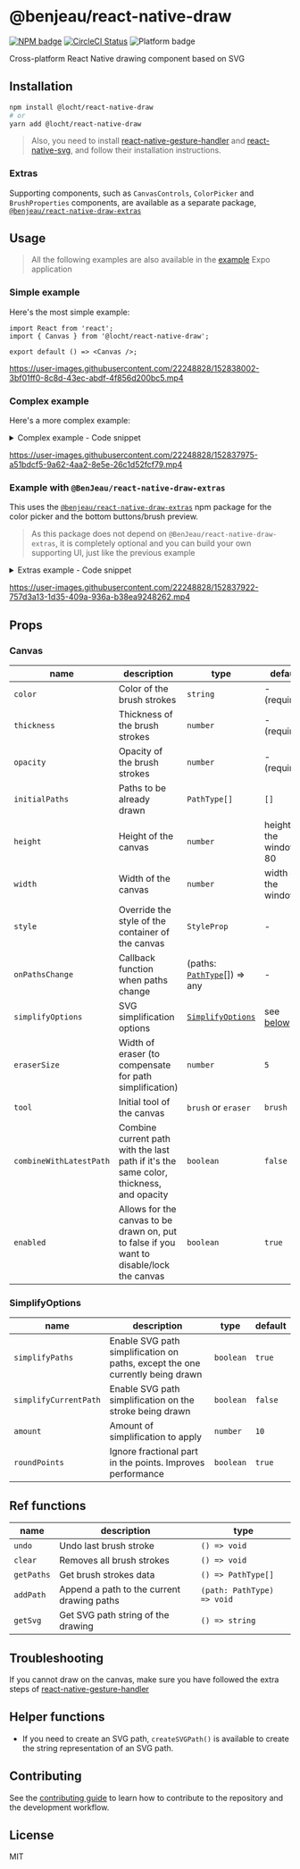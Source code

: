 # @benjeau/react-native-draw

[![NPM badge](https://img.shields.io/npm/v/@benjeau/react-native-draw)](https://www.npmjs.com/package/@benjeau/react-native-draw) [![CircleCI Status](https://img.shields.io/circleci/build/gh/BenJeau/react-native-draw)](https://app.circleci.com/pipelines/github/BenJeau/react-native-draw) ![Platform badge](https://img.shields.io/badge/platform-android%20%7C%20ios%20%7C%20web-blue)

Cross-platform React Native drawing component based on SVG

## Installation

```sh
npm install @locht/react-native-draw
# or
yarn add @locht/react-native-draw
```

> Also, you need to install [react-native-gesture-handler](https://github.com/software-mansion/react-native-gesture-handler) and [react-native-svg](https://github.com/react-native-svg/react-native-svg), and follow their installation instructions.

### Extras

Supporting components, such as `CanvasControls`, `ColorPicker` and `BrushProperties` components, are available as a separate package, [`@benjeau/react-native-draw-extras`](https://github.com/BenJeau/react-native-draw/tree/master/packages/react-native-draw-extras)

## Usage

> All the following examples are also available in the [example](./example/) Expo application

### Simple example

Here's the most simple example:

```tsx
import React from 'react';
import { Canvas } from '@locht/react-native-draw';

export default () => <Canvas />;
```

https://user-images.githubusercontent.com/22248828/152838002-3bf01ff0-8c8d-43ec-abdf-4f856d200bc5.mp4

### Complex example

Here's a more complex example:

<details>
  <summary>Complex example - Code snippet</summary>

```tsx
import React, { useRef } from 'react';
import { Button } from 'react-native';
import { Canvas, CanvasRef } from '@locht/react-native-draw';

export default () => {
  const canvasRef = useRef<CanvasRef>(null);

  const handleUndo = () => {
    canvasRef.current?.undo();
  };

  const handleClear = () => {
    canvasRef.current?.clear();
  };

  return (
    <>
      <Canvas
        ref={canvasRef}
        height={600}
        color="red"
        thickness={20}
        opacity={0.6}
        style={{ backgroundColor: 'black' }}
      />
      <Button title="Undo" onPress={handleUndo} />
      <Button title="Clear" onPress={handleClear} />
    </>
  );
};
```
</details>

https://user-images.githubusercontent.com/22248828/152837975-a51bdcf5-9a62-4aa2-8e5e-26c1d52fcf79.mp4

### Example with `@BenJeau/react-native-draw-extras`

This uses the [`@benjeau/react-native-draw-extras`](https://github.com/BenJeau/react-native-draw/tree/master/packages/react-native-draw-extras) npm package for the color picker and the bottom buttons/brush preview.

> As this package does not depend on `@BenJeau/react-native-draw-extras`, it is completely optional and you can build your own supporting UI, just like the previous example

<details>
  <summary>Extras example - Code snippet</summary>

```tsx
import React, { useRef, useState } from 'react';
import { Animated, StyleSheet, View } from 'react-native';
import {
  BrushProperties,
  Canvas,
  CanvasControls,
  CanvasRef,
  DEFAULT_COLORS,
  DrawingTool,
} from '@locht/react-native-draw';

export default () => {
  const canvasRef = useRef<CanvasRef>(null);

  const [color, setColor] = useState(DEFAULT_COLORS[0][0][0]);
  const [thickness, setThickness] = useState(5);
  const [opacity, setOpacity] = useState(1);
  const [tool, setTool] = useState(DrawingTool.Brush);
  const [visibleBrushProperties, setVisibleBrushProperties] = useState(false);

  const handleUndo = () => {
    canvasRef.current?.undo();
  };

  const handleClear = () => {
    canvasRef.current?.clear();
  };

  const handleToggleEraser = () => {
    setTool((prev) =>
      prev === DrawingTool.Brush ? DrawingTool.Eraser : DrawingTool.Brush
    );
  };

  const [overlayOpacity] = useState(new Animated.Value(0));
  const handleToggleBrushProperties = () => {
    if (!visibleBrushProperties) {
      setVisibleBrushProperties(true);

      Animated.timing(overlayOpacity, {
        toValue: 1,
        duration: 200,
        useNativeDriver: true,
      }).start();
    } else {
      Animated.timing(overlayOpacity, {
        toValue: 0,
        duration: 200,
        useNativeDriver: true,
      }).start(() => {
        setVisibleBrushProperties(false);
      });
    }
  };

  return (
    <>
      <Canvas
        ref={canvasRef}
        height={600}
        color={color}
        thickness={thickness}
        opacity={opacity}
        tool={tool}
        style={{
          borderBottomWidth: StyleSheet.hairlineWidth,
          borderColor: '#ccc',
        }}
      />
      <View>
        <CanvasControls
          onUndo={handleUndo}
          onClear={handleClear}
          onToggleEraser={handleToggleEraser}
          onToggleBrushProperties={handleToggleBrushProperties}
          tool={tool}
          color={color}
          opacity={opacity}
          thickness={thickness}
        />
        {visibleBrushProperties && (
          <BrushProperties
            color={color}
            thickness={thickness}
            opacity={opacity}
            onColorChange={setColor}
            onThicknessChange={setThickness}
            onOpacityChange={setOpacity}
            style={{
              position: 'absolute',
              bottom: 80,
              left: 0,
              right: 0,
              padding: 10,
              backgroundColor: '#f2f2f2',
              borderTopEndRadius: 10,
              borderTopStartRadius: 10,
              borderWidth: StyleSheet.hairlineWidth,
              borderBottomWidth: 0,
              borderTopColor: '#ccc',
              opacity: overlayOpacity,
            }}
          />
        )}
      </View>
    </>
  );
};
```
</details>

https://user-images.githubusercontent.com/22248828/152837922-757d3a13-1d35-409a-936a-b38ea9248262.mp4

## Props

### Canvas

| name                    | description                                                                               | type                                           | default                       |
| ----------------------- | ----------------------------------------------------------------------------------------- | ---------------------------------------------- | ----------------------------- |
| `color`                 | Color of the brush strokes                                                                | `string`                                       | - (required)                  |
| `thickness`             | Thickness of the brush strokes                                                            | `number`                                       | - (required)                  |
| `opacity`               | Opacity of the brush strokes                                                              | `number`                                       | - (required)                  |
| `initialPaths`          | Paths to be already drawn                                                                 | `PathType[]`                                   | `[]`                          |
| `height`                | Height of the canvas                                                                      | `number`                                       | height of the window - 80     |
| `width`                 | Width of the canvas                                                                       | `number`                                       | width of the window           |
| `style`                 | Override the style of the container of the canvas                                         | `StyleProp`                                    | -                             |
| `onPathsChange`         | Callback function when paths change                                                       | (paths: [`PathType`](./src/types.ts)[]) => any | -                             |
| `simplifyOptions`       | SVG simplification options                                                                | [`SimplifyOptions`](./src/Draw.tsx)            | see [below](#SimplifyOptions) |
| `eraserSize`            | Width of eraser (to compensate for path simplification)                                   | `number`                                       | `5`                           |
| `tool`                  | Initial tool of the canvas                                                                | `brush` or `eraser`                            | `brush`                       |
| `combineWithLatestPath` | Combine current path with the last path if it's the same color, thickness, and opacity    | `boolean`                                      | `false`                       |
| `enabled`               | Allows for the canvas to be drawn on, put to false if you want to disable/lock the canvas | `boolean`                                      | `true`                        |

### SimplifyOptions

| name                  | description                                                                   | type      | default |
| --------------------- | ----------------------------------------------------------------------------- | --------- | ------- |
| `simplifyPaths`       | Enable SVG path simplification on paths, except the one currently being drawn | `boolean` | `true`  |
| `simplifyCurrentPath` | Enable SVG path simplification on the stroke being drawn                      | `boolean` | `false` |
| `amount`              | Amount of simplification to apply                                             | `number`  | `10`    |
| `roundPoints`         | Ignore fractional part in the points. Improves performance                    | `boolean` | `true`  |

## Ref functions

| name       | description                                | type                       |
| ---------- | ------------------------------------------ | -------------------------- |
| `undo`     | Undo last brush stroke                     | `() => void`               |
| `clear`    | Removes all brush strokes                  | `() => void`               |
| `getPaths` | Get brush strokes data                     | `() => PathType[]`         |
| `addPath`  | Append a path to the current drawing paths | `(path: PathType) => void` |
| `getSvg`   | Get SVG path string of the drawing         | `() => string`             |

## Troubleshooting

If you cannot draw on the canvas, make sure you have followed the extra steps of [react-native-gesture-handler](https://github.com/software-mansion/react-native-gesture-handler)

## Helper functions

* If you need to create an SVG path, `createSVGPath()` is available to create the string representation of an SVG path.

## Contributing

See the [contributing guide](CONTRIBUTING.md) to learn how to contribute to the repository and the development workflow.

## License

MIT
